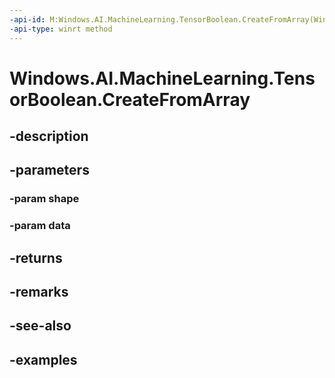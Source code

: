 ```yaml
---
-api-id: M:Windows.AI.MachineLearning.TensorBoolean.CreateFromArray(Windows.Foundation.Collections.IIterable{System.Int64},System.Boolean[])
-api-type: winrt method
---
```


<!-- Method syntax.
public TensorBoolean TensorBoolean.CreateFromArray(IIterable<Int64> shape, Boolean[] data)
-->

# Windows.AI.MachineLearning.TensorBoolean.CreateFromArray

## -description

## -parameters
### -param shape

### -param data

## -returns

## -remarks

## -see-also

## -examples

